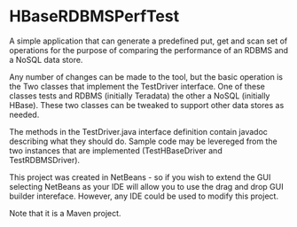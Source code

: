 # HBaseRDBMSPerfTest

A simple application that can generate a predefined put, get and scan set of operations for the purpose of
comparing the performance of an RDBMS and a NoSQL data store.

Any number of changes can be made to the tool, but the basic operation is the Two classes that implement the TestDriver interface.
One of these classes tests and RDBMS (initially Teradata) the other a NoSQL (initially HBase). These two classes can be tweaked to support
other data stores as needed.

The methods in the TestDriver.java interface definition contain javadoc describing what they should do. Sample code may be levereged from
the two instances that are implemented (TestHBaseDriver and TestRDBMSDriver).

This project was created in NetBeans - so if you wish to extend the GUI selecting NetBeans as your IDE will allow you to use the drag and drop
GUI builder intereface. However, any IDE could be used to modify this project.

Note that it is a Maven project.

